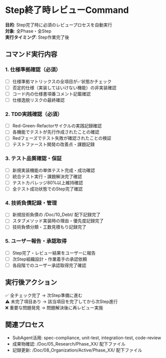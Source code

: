 # Step終了時レビューCommand

**目的**: Step完了時に必須のレビュープロセスを自動実行  
**対象**: 全Phase・全Step  
**実行タイミング**: Step作業完了後

## コマンド実行内容

### 1. 仕様準拠確認（必須）
- [ ] 仕様準拠マトリックスの全項目が✅状態かチェック
- [ ] 否定的仕様（実装してはいけない機能）の非実装確認
- [ ] コード内の仕様書項番コメント記載確認
- [ ] 仕様逸脱リスクの最終確認

### 2. TDD実践確認（必須）  
- [ ] Red-Green-Refactorサイクルの実践記録確認
- [ ] 各機能でテストが先行作成されたことの確認
- [ ] Redフェーズでテスト失敗が確認されたことの検証
- [ ] テストファースト開発の改善点・課題記録

### 3. テスト品質確認・保証
- [ ] 新規実装機能の単体テスト完成・成功確認
- [ ] 統合テスト実行・課題解決完了確認  
- [ ] テストカバレッジ80%以上維持確認
- [ ] 全テスト成功状態でのStep完了確認

### 4. 技術負債記録・管理
- [ ] 新規技術負債の /Doc/10_Debt/ 配下記録完了
- [ ] スタブメソッド実装時の理由・優先度記録完了
- [ ] 技術負債分類・工数見積もり記録完了

### 5. ユーザー報告・承認取得
- [ ] Step完了・レビュー結果をユーザーに報告
- [ ] 次Step組織設計・作業着手の承認依頼
- [ ] 各段階でのユーザー承認取得完了確認

## 実行後アクション
✅ 全チェック完了 → 次Step準備に進む  
⚠️ 未完了項目あり → 該当項目を完了してから次Step進行  
❌ 重要な問題発見 → 問題解決後に再レビュー実施

## 関連プロセス
- SubAgent活用: spec-compliance, unit-test, integration-test, code-review
- 成果物確認: /Doc/05_Research/Phase_XX/ 配下ファイル
- 記録更新: /Doc/08_Organization/Active/Phase_XX/ 配下ファイル